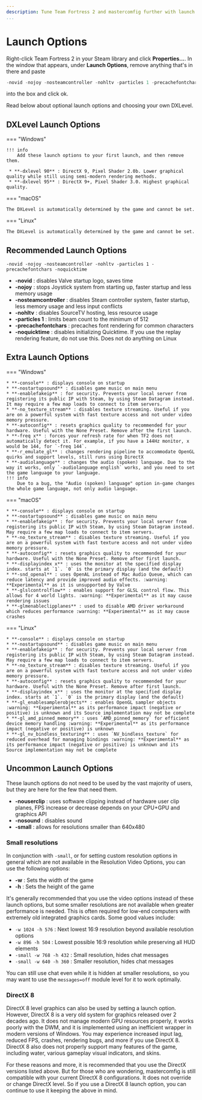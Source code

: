```yaml
---
description: Tune Team Fortress 2 and mastercomfig further with launch options.
...
```


# Launch Options

Right-click Team Fortress 2 in your Steam library and click **Properties...**. 
In the window that appears, under **Launch Options**, remove anything that's in
there and paste

```c
-novid -nojoy -nosteamcontroller -nohltv -particles 1 -precachefontchars -noquicktime
```

into the box and click ok.

Read below about optional launch options and choosing your own DXLevel.

## DXLevel Launch Options

=== "Windows"
    
    !!! info
        Add these launch options to your first launch, and then remove them.

     * **-dxlevel 90** : DirectX 9, Pixel Shader 2.0b. Lower graphical quality while still using semi-modern rendering methods.
     * **-dxlevel 95** : DirectX 9+, Pixel Shader 3.0. Highest graphical quality.

=== "macOS"

    The DXLevel is automatically determined by the game and cannot be set.

=== "Linux"

    The DXLevel is automatically determined by the game and cannot be set.

## Recommended Launch Options

`-novid -nojoy -nosteamcontroller -nohltv -particles 1 -precachefontchars -noquicktime`

* **-novid** : disables Valve startup logo, saves time
* **-nojoy** : stops Joystick system from starting up, faster startup and less memory usage
* **-nosteamcontroller** : disables Steam controller system, faster startup, less memory usage and less input conflicts
* **-nohltv** : disables SourceTV hosting, less resource usage
* **-particles 1** : limits beam count to the minimum of 512
* **-precachefontchars** : precaches font rendering for common characters
* **-noquicktime** : disables initializing Quicktime. If you use the replay rendering feature, do not use this. Does not do anything on Linux

## Extra Launch Options

=== "Windows"

    * **-console** : displays console on startup
    * **-nostartupsound** : disables game music on main menu
    * **-enablefakeip** : for security. Prevents your local server from registering its public IP with Steam, by using Steam Datagram instead. It may require a few map loads to connect to item servers.
    * **-no_texture_stream** : disables texture streaming. Useful if you are on a powerful system with fast texture access and not under video memory pressure.
    * **-autoconfig** : resets graphics quality to recommended for your hardware. Useful with the None Preset. Remove after the first launch.
    * **-freq x** : forces your refresh rate for when TF2 does not automatically detect it. For example, if you have a 144Hz monitor, x would be 144, for `-freq 144`.
    * **-r_emulate_gl** : changes rendering pipeline to accommodate OpenGL quirks and support levels, still runs using DirectX
    * **-audiolanguage** : changes the audio (spoken) language. Due to the way it works, only `-audiolanguage english` works, and you need to set the game language to your language. 
    !!! info
        Due to a bug, the "Audio (spoken) language" option in-game changes the whole game language, not only audio language.
    
=== "macOS"

    * **-console** : displays console on startup
    * **-nostartupsound** : disables game music on main menu
    * **-enablefakeip** : for security. Prevents your local server from registering its public IP with Steam, by using Steam Datagram instead. May require a few map loads to connect to item servers.
    * **-no_texture_stream** : disables texture streaming. Useful if you are on a powerful system with fast texture access and not under video memory pressure.
    * **-autoconfig** : resets graphics quality to recommended for your hardware. Useful with the None Preset. Remove after first launch.
    * **-displayindex x** : uses the monitor at the specified display index. starts at `1`. `0` is the primary display (and the default)
    * **-snd_openal** : uses OpenAL instead of Mac Audio Queue, which can reduce latency and provide improved audio effects. :warning: **Experimental** as it is unsupported by Valve
    * **-glslcontrolflow** : enables support for GLSL control flow. This allows for 4 world lights. :warning: **Experimental** as it may cause rendering issues
    * **-glmenableclipplanes** : used to disable AMD driver workaround which reduces performance :warning: **Experimental** as it may cause crashes

=== "Linux"

    * **-console** : displays console on startup
    * **-nostartupsound** : disables game music on main menu
    * **-enablefakeip** : for security. Prevents your local server from registering its public IP with Steam, by using Steam Datagram instead. May require a few map loads to connect to item servers.
    * **-no_texture_stream** : disables texture streaming. Useful if you are on a powerful system with fast texture access and not under video memory pressure.
    * **-autoconfig** : resets graphics quality to recommended for your hardware. Useful with the None Preset. Remove after first launch.
    * **-displayindex x** : uses the monitor at the specified display index. starts at `1`. `0` is the primary display (and the default)
    * **-gl_enablesamplerobjects** : enables OpenGL sampler objects :warning: **Experimental** as its performance impact (negative or positive) is unknown and its Source implementation may not be complete
    * **-gl_amd_pinned_memory** : uses `AMD_pinned_memory` for efficient device memory handling :warning: **Experimental** as its performance impact (negative or positive) is unknown
    * **-gl_nv_bindless_texturing** : uses `NV_bindless_texture` for reduced overhead for managing bindings :warning: **Experimental** as its performance impact (negative or positive) is unknown and its Source implementation may not be complete

## Uncommon Launch Options

These launch options do not need to be used by the vast majority of users, but they are here for the few that need them.

* **-nouserclip** : uses software clipping instead of hardware user clip planes, FPS increase or decrease depends on your CPU+GPU and graphics API
* **-nosound** : disables sound
* **-small** : allows for resolutions smaller than 640x480

### Small resolutions

In conjunction with `-small`, or for setting custom resolution options in general which are not available in the Resolution Video Options, you can use the following options:

* **-w** : Sets the width of the game
* **-h** : Sets the height of the game

It's generally recommended that you use the video options instead of these launch options, but some smaller resolutions are not available when greater performance is needed. This is often required for low-end computers with extremely old integrated graphics cards. Some good values include:

* `-w 1024 -h 576` : Next lowest 16:9 resolution beyond available resolution options
* `-w 896 -h 504` : Lowest possible 16:9 resolution while preserving all HUD elements
* `-small -w 768 -h 432` : Small resolution, hides chat messages
* `-small -w 640 -h 360` : Smaller resolution, hides chat messages

You can still use chat even while it is hidden at smaller resolutions, so you may want to use the `messages=off` module level for it to work optimally.

### DirectX 8

DirectX 8 level graphics can also be used by setting a launch option. However, DirectX 8 is a very old system for graphics released over 2 decades ago.
It does not manage modern GPU resources properly, it works poorly with the DWM, and it is implemented using an inefficient wrapper in modern versions of Windows.
You may experience increased input lag, reduced FPS, crashes, rendering bugs, and more if you use DirectX 8.
DirectX 8 also does not properly support many features of the game, including water, various gameplay visual indicators, and skins.

For these reasons and more, it is recommended that you use the DirectX versions listed above. But for those who are wondering, mastercomfig is still compatible
with your current DirectX 8 configurations. It does not override or change DirectX level.
So if you use a DirectX 8 launch option, you can continue to use it keeping the above in mind.

